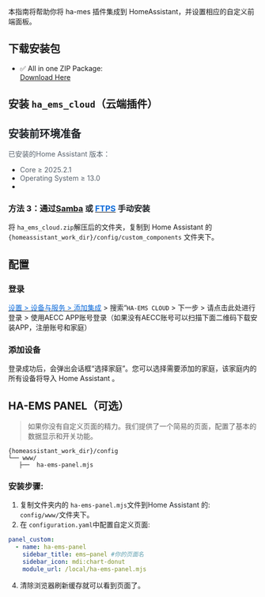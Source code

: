 本指南将帮助你将 ha-mes 插件集成到 HomeAssistant，并设置相应的自定义前端面板。

## 下载安装包
+ ✅ All in one  ZIP Package:  
[Download Here](https://cdn.shuoxd.com/Aecc/HA/aecc-ha.zip)

## 安装 `ha_ems_cloud`（云端插件）
## <font style="color:rgb(31, 35, 40);">安装前环境准备</font>
<font style="color:rgb(89, 99, 110);">已安装的Home Assistant 版本：</font>
+ <font style="color:rgb(89, 99, 110);">Core ≥ 2025.2.1</font>
+ <font style="color:rgb(89, 99, 110);">Operating System ≥ 13.0</font>
+ 

### 方法 3：通过[Samba](https://github.com/home-assistant/addons/tree/master/samba)<font style="color:rgb(31, 35, 40);"> </font><font style="color:rgb(31, 35, 40);">或</font><font style="color:rgb(31, 35, 40);"> </font>[<font style="color:rgb(9, 105, 218);">FTPS</font>](https://github.com/hassio-addons/addon-ftp)<font style="color:rgb(31, 35, 40);"> </font><font style="color:rgb(31, 35, 40);">手动安装</font>


将 `ha_ems_cloud.zip`解压后的文件夹，复制到 Home Assistant 的 `{homeassistant_work_dir}/config/custom_components` 文件夹下。</font>


## 配置
### 登录
[<font style="color:rgb(9, 105, 218);">设置 > 设备与服务 > 添加集成</font>](https://my.home-assistant.io/redirect/brand/?brand=xiaomi_home)<font style="color:rgb(31, 35, 40);"> > 搜索“</font>`HA-EMS CLOUD` > 下一步 > 请点击此处进行登录 > 使用AECC APP账号登录（如果没有AECC账号可以扫描下面二维码下载安装APP，注册账号和家庭）</font>


### 添加设备
登录成功后，会弹出会话框“选择家庭”。您可以选择需要添加的家庭，该家庭内的所有设备将导入 Home Assistant 。


## HA-EMS PANEL（可选）
> 如果你没有自定义页面的精力。我们提供了一个简易的页面，配置了基本的数据显示和开关功能。
```plain
{homeassistant_work_dir}/config
└── www/
   ├──  ha-ems-panel.mjs
```

### 安装步骤:
1. 复制文件夹内的 `ha-ems-panel.mjs`文件到<font style="color:rgb(31, 35, 40);">Home Assistant 的</font>:  
`config/www/`文件夹下。
2. 在 `configuration.yaml`中配置自定义页面:

```yaml
panel_custom:
  - name: ha-ems-panel
    sidebar_title: ems—panel #你的页面名
    sidebar_icon: mdi:chart-donut
    module_url: /local/ha-ems-panel.mjs
```

4. 清除浏览器刷新缓存就可以看到页面了。
